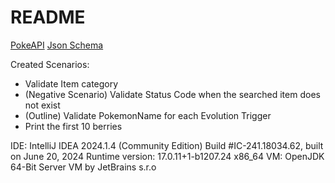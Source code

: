 # README

[PokeAPI](https://pokeapi.co/docs/v2?authuser=0#items-section)
[Json Schema](https://www.jsonschema2pojo.org/)

Created Scenarios:
* Validate Item category
* (Negative Scenario) Validate Status Code when the searched item does not exist
* (Outline) Validate PokemonName for each Evolution Trigger
* Print the first 10 berries

IDE: IntelliJ IDEA 2024.1.4 (Community Edition)
Build #IC-241.18034.62, built on June 20, 2024
Runtime version: 17.0.11+1-b1207.24 x86_64
VM: OpenJDK 64-Bit Server VM by JetBrains s.r.o
